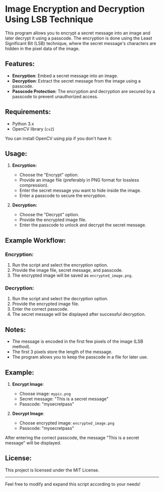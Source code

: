 # Image Encryption and Decryption Using LSB Technique

This program allows you to encrypt a secret message into an image and later decrypt it using a passcode. The encryption is done using the Least Significant Bit (LSB) technique, where the secret message's characters are hidden in the pixel data of the image.

## Features:
- **Encryption**: Embed a secret message into an image.
- **Decryption**: Extract the secret message from the image using a passcode.
- **Passcode Protection**: The encryption and decryption are secured by a passcode to prevent unauthorized access.

## Requirements:
- Python 3.x
- OpenCV library (`cv2`)

You can install OpenCV using pip if you don't have it:

## Usage:

1. **Encryption:**
   - Choose the "Encrypt" option.
   - Provide an image file (preferably in PNG format for lossless compression).
   - Enter the secret message you want to hide inside the image.
   - Enter a passcode to secure the encryption.

2. **Decryption:**
   - Choose the "Decrypt" option.
   - Provide the encrypted image file.
   - Enter the passcode to unlock and decrypt the secret message.

## Example Workflow:

### Encryption:
1. Run the script and select the encryption option.
2. Provide the image file, secret message, and passcode.
3. The encrypted image will be saved as `encrypted_image.png`.

### Decryption:
1. Run the script and select the decryption option.
2. Provide the encrypted image file.
3. Enter the correct passcode.
4. The secret message will be displayed after successful decryption.

## Notes:
- The message is encoded in the first few pixels of the image (LSB method).
- The first 3 pixels store the length of the message.
- The program allows you to keep the passcode in a file for later use.

## Example:
1. **Encrypt Image**:
   - Choose image: `mypic.png`
   - Secret message: "This is a secret message"
   - Passcode: "mysecretpass"

2. **Decrypt Image**:
   - Choose encrypted image: `encrypted_image.png`
   - Passcode: "mysecretpass"

After entering the correct passcode, the message "This is a secret message" will be displayed.

## License:
This project is licensed under the MIT License.

---

Feel free to modify and expand this script according to your needs!
